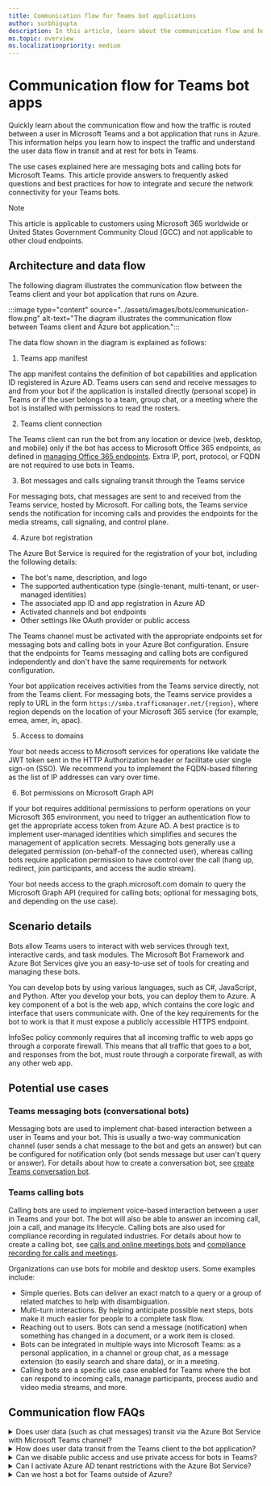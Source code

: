 ```yaml
---
title: Communication flow for Teams bot applications
author: surbhigupta
description: In this article, learn about the communication flow and how traffic routed between Teams and an Azure bot app 
ms.topic: overview
ms.localizationpriority: medium
---
```


# Communication flow for Teams bot apps

Quickly learn about the communication flow and how the traffic is routed between a user in Microsoft Teams and a bot application that runs in Azure. This information helps you learn how to inspect the traffic and understand the user data flow in transit and at rest for bots in Teams.

The use cases explained here are messaging bots and calling bots for Microsoft Teams. This article provide answers to frequently asked questions and best practices for how to integrate and secure the network connectivity for your Teams bots.

> [!NOTE]
> This article is applicable to customers using Microsoft 365 worldwide or United States Government Community Cloud (GCC) and not applicable to other cloud endpoints.

## Architecture and data flow

The following diagram illustrates the communication flow between the Teams client and your bot application that runs on Azure.

:::image type="content" source="../assets/images/bots/communication-flow.png" alt-text="The diagram illustrates the communication flow between Teams client and Azure bot application.":::

The data flow shown in the diagram is explained as follows:

1. Teams app manifest

The app manifest contains the definition of bot capabilities and application ID registered in Azure AD. Teams users can send and receive messages to and from your bot if the application is installed directly (personal scope) in Teams or if the user belongs to a team, group chat, or a meeting where the bot is installed with permissions to read the rosters.

2. Teams client connection

The Teams client can run the bot from any location or device (web, desktop, and mobile) only if the bot has access to Microsoft Office 365 endpoints, as defined in [managing Office 365 endpoints](/microsoft-365/enterprise/managing-office-365-endpoints). Extra IP, port, protocol, or FQDN are not required to use bots in Teams.

3. Bot messages and calls signaling transit through the Teams service

For messaging bots, chat messages are sent to and received from the Teams service, hosted by Microsoft.
For calling bots, the Teams service sends the notification for incoming calls and provides the endpoints for the media streams, call signaling, and control plane.

4. Azure bot registration

The Azure Bot Service is required for the registration of your bot, including the following details:

* The bot's name, description, and logo
* The supported authentication type (single-tenant, multi-tenant, or user-managed identities)
* The associated app ID and app registration in Azure AD
* Activated channels and bot endpoints
* Other settings like OAuth provider or public access

The Teams channel must be activated with the appropriate endpoints set for messaging bots and calling bots in your Azure Bot configuration. Ensure that the endpoints for Teams messaging and calling bots are configured independently and don't have the same requirements for network configuration.

Your bot application receives activities from the Teams service directly, not from the Teams client. For messaging bots, the Teams service provides a reply to URL in the form `https://smba.trafficmanager.net/{region}`, where region depends on the location of your Microsoft 365 service (for example, emea, amer, in, apac).

5. Access to domains

Your bot needs access to Microsoft services for operations like validate the JWT token sent in the HTTP Authorization header or facilitate user single sign-on (SSO). We recommend you to implement the FQDN-based filtering as the list of IP addresses can vary over time.

6. Bot permissions on Microsoft Graph API

If your bot requires additional permissions to perform operations on your Microsoft 365 environment, you need to trigger an authentication flow to get the appropriate access token from Azure AD. A best practice is to implement user-managed identities which simplifies and secures the management of application secrets. Messaging bots generally use a delegated permission (on-behalf-of the connected user), whereas calling bots require application permission to have control over the call (hang up, redirect, join participants, and access the audio stream).

Your bot needs access to the graph.microsoft.com domain to query the Microsoft Graph API (required for calling bots; optional for messaging bots, and depending on the use case).

## Scenario details

Bots allow Teams users to interact with web services through text, interactive cards, and task modules. The Microsoft Bot Framework and Azure Bot Services give you an easy-to-use set of tools for creating and managing these bots.

You can develop bots by using various languages, such as C#, JavaScript, and Python. After you develop your bots, you can deploy them to Azure. A key component of a bot is the web app, which contains the core logic and interface that users communicate with. One of the key requirements for the bot to work is that it must expose a publicly accessible HTTPS endpoint.

InfoSec policy commonly requires that all incoming traffic to web apps go through a corporate firewall. This means that all traffic that goes to a bot, and responses from the bot, must route through a corporate firewall, as with any other web app.

## Potential use cases

### Teams messaging bots (conversational bots)

Messaging bots are used to implement chat-based interaction between a user in Teams and your bot. This is usually a two-way communication channel (user sends a chat message to the bot and gets an answer) but can be configured for notification only (bot sends message but user can't query or answer). For details about how to create a conversation bot, see [create Teams conversation bot](../sbs-teams-conversation-bot.yml).

### Teams calling bots

Calling bots are used to implement voice-based interaction between a user in Teams and your bot. The bot will also be able to answer an incoming call, join a call, and manage its lifecycle. Calling bots are also used for compliance recording in regulated industries. For details about how to create a calling bot, see [calls and online meetings bots](calls-and-meetings/calls-meetings-bots-overview.md) and [compliance recording for calls and meetings](/MicrosoftTeams/teams-recording-policy).

Organizations can use bots for mobile and desktop users. Some examples include:

* Simple queries. Bots can deliver an exact match to a query or a group of related matches to help with disambiguation.
* Multi-turn interactions. By helping anticipate possible next steps, bots make it much easier for people to a complete task flow.
* Reaching out to users. Bots can send a message (notification) when something has changed in a document, or a work item is closed.
* Bots can be integrated in multiple ways into Microsoft Teams: as a personal application, in a channel or group chat, as a message extension (to easily search and share data), or in a meeting.
* Calling bots are a specific use case enabled for Teams where the bot can respond to incoming calls, manage participants, process audio and video media streams, and more.

## Communication flow FAQs

<details>
<summary>Does user data (such as chat messages) transit via the Azure Bot Service with Microsoft Teams channel? </summary>

No. No user data transits via the Azure Bot Service for the Teams channel (both for the messaging and calling endpoints). For first-party channels such as Teams, Outlook, Skype, Search (Preview), and Direct Line Speech, user data goes directly to the Microsoft service endpoint and doesn't transit via the Azure Bot Service.
<br>
&nbsp;
</details>
<details>
<summary>How does user data transit from the Teams client to the bot application?</summary>

For first-party channels such as Teams, user data transits via the Microsoft 365 location that you configured during the provisioning of your services. For details, see [where your Microsoft 365 customer data is stored](/microsoft-365/enterprise/o365-data-locations).
<br>
&nbsp;
</details>
<details>
<summary>Can we disable public access and use private access for bots in Teams?</summary>

No. Teams is SaaS (software as a service) and only provides public endpoints that Teams clients need to join. Disabling public access is only supported in combination with [Direct Line App Service extension](/azure/bot-service/dl-network-isolation-concept) and isn't supported for Teams.
<br>
&nbsp;
</details>
<details>
<summary>Can I activate Azure AD tenant restrictions with the Azure Bot Service?</summary>

Yes. With tenant restrictions, organizations can specify the list of tenants that users on their network can access. Azure AD then only grants access to these permitted tenants - all other tenants are blocked, even the ones that your users may be guest members of. For details, see [restrict access to a tenant](/azure/active-directory/manage-apps/tenant-restrictions).

For your bot application, and bot users, to be able to authenticate on the Azure Bot Service, your proxy server needs to add the following tenants to the allow list:

* botframework.com if the Azure Bot Service is configured for multi-tenant.
* Your own company tenant (for example, contoso.com) if Azure Bot Service is configured for single-tenant.

<br>
&nbsp;
</details>
<details>
<summary>Can we host a bot for Teams outside of Azure?</summary>
It depends on the scenario, as follows:

* Messaging bots can be hosted on any infrastructure if all required FQDN, IP addresses and ports (in and out) are on the allow list.
* Calling bots can only be hosted on Microsoft Azure and specific services. For details, see [requirements and considerations for application-hosted media bots](calls-and-meetings/requirements-considerations-application-hosted-media-bots.md).
<br>
&nbsp;

</details>
